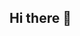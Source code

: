 ## Hi there 👋

<!--
**victor3294n/victor3294n** is a ✨ _special_ ✨ repository because its `README.md` (this file) appears on your GitHub profile.

Here are some ideas to get you started:


